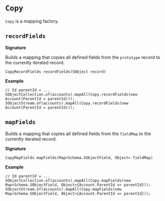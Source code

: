 # `Copy`

`Copy` is a mapping factory.

## `recordFields`

**Signature**

Builds a mapping that copies all defined fields from the `prototype` record to the currently iterated record.  

```apex
CopyRecordFields recordFields(SObject record)
```

**Example**
```apex
// Id parentId = ... 
SObjectCollection.of(accounts).mapAll(Copy.recordFields(new Account(ParentId = parentId)));
SObjectStream.of(accounts).mapAll(Copy.recordFields(new Account(ParentId = parentId)));
```

## `mapFields`

Builds a mapping that copies all defined fields from the `fieldMap` to the currently iterated record.  

**Signature**

```apex
CopyMapFields mapFields(Map<Schema.SObjectField, Object> fieldMap)
```
**Example**
```apex
// Id parentId = ... 
SObjectCollection.of(accounts).mapAll(Copy.mapFields(new Map<Schema.SObjectField, Object>{Account.ParentId => parentId}));
SObjectStream.of(accounts).mapAll(Copy.mapFields(new Map<Schema.SObjectField, Object>{Account.ParentId => parentId}));
```